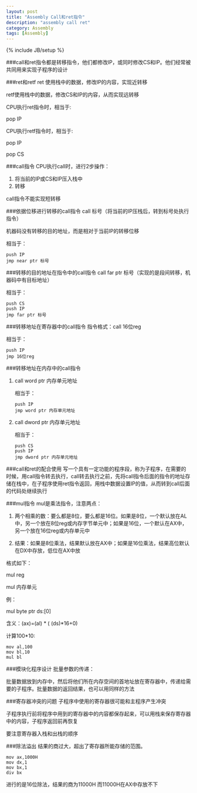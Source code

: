 ```yaml
---
layout: post
title: "Assembly Call和ret指令"
description: "assembly call ret"
category: Assembly
tags: [Assembly]
---
```

{% include JB/setup %}

###call和ret指令都是转移指令，他们都修改IP，或同时修改CS和IP。他们经常被共同用来实现子程序的设计

###ret和retf
ret 使用栈中的数据，修改IP的内容，实现近转移

retf使用栈中的数据，修改CS和IP的内容，从而实现远转移

CPU执行ret指令时，相当于: 

pop IP

CPU执行retf指令时，相当于: 

pop IP 

pop CS

###call指令
CPU执行call时，进行2步操作：

1. 将当前的IP或CS和IP压入栈中
2. 转移

call指令不能实现短转移

###依据位移进行转移的call指令
call 标号（将当前的IP压栈后，转到标号处执行指令）

机器码没有转移的目的地址，而是相对于当前IP的转移位移

相当于：

```
push IP
jmp near ptr 标号
```

###转移的目的地址在指令中的call指令
call far ptr 标号（实现的是段间转移，机器码中有目标地址）

相当于：

```
push CS
push IP
jmp far ptr 标号
```

###转移地址在寄存器中的call指令
指令格式：call 16位reg

相当于：

```
push IP
jmp 16位reg
```

###转移地址在内存中的call指令
1. call word ptr 内存单元地址

	相当于：

	```
	push IP
	jmp word ptr 内存单元地址
	```

2. call dword ptr 内存单元地址

	相当于：
	
	```
	push CS
	push IP
	jmp dword ptr 内存单元地址
	```
	
###call和ret的配合使用
写一个具有一定功能的程序段，称为子程序，在需要的时候，用call指令转去执行，call转去执行之前，先将call指令后面的指令的地址存储在栈中，在子程序使用ret指令返回，用栈中数据设置IP的值，从而转到call后面的代码处继续执行

###mul指令
mul是乘法指令，注意两点：

1. 两个相乘的数：要么都是8位，要么都是16位。如果是8位，一个默认放在AL中，另一个放在8位reg或内存字节单元中；如果是16位，一个默认在AX中，另一个放在16位reg或内存单元中

2. 结果：如果是8位乘法，结果默认放在AX中；如果是16位乘法，结果高位默认在DX中存放，低位在AX中放

格式如下：

mul reg

mul 内存单元

例：

mul byte ptr ds:[0]

含义：(ax)=(al) * ( (ds)*16+0)

计算100*10:

```
mov al,100
mov bl,10
mul bl
```
###模块化程序设计
批量参数的传递：

批量数据放到内存中，然后将他们所在内存空间的首地址放在寄存器中，传递给需要的子程序。批量数据的返回结果，也可以用同样的方法

###寄存器冲突的问题
子程序中使用的寄存器很可能和主程序产生冲突

子程序执行前将程序中用到的寄存器中的内容都保存起来，可以用栈来保存寄存器中的内容，子程序返回前再恢复

要注意寄存器入栈和出栈的顺序

###除法溢出
结果的商过大，超出了寄存器所能存储的范围。

```
mov ax,1000H
mov dx,1
mov bx,1
div bx
```

进行的是16位除法，结果的商为11000H  而11000H在AX中存放不下